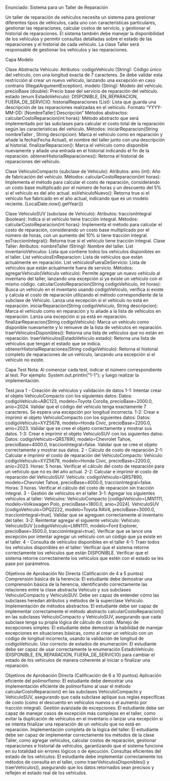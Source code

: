 Enunciado:  Sistema para un Taller de Reparación

Un taller de reparación de vehículos necesita un sistema para gestionar diferentes tipos de vehículos, cada uno con características particulares, gestionar las reparaciones, calcular costos de servicio, y gestionar el historial de reparaciones. El sistema también debe manejar la disponibilidad de los vehículos y permitir consultas detalladas sobre el estado de las reparaciones y el historial de cada vehículo. La clase Taller será responsable de gestionar los vehículos y las reparaciones.

Capa Modelo

Clase Abstracta Vehiculo:
Atributos:
codigoVehiculo (String): Código único del vehículo, con una longitud exacta de 7 caracteres. Se debe validar esta restricción al crear un nuevo vehículo, lanzando una excepción en caso contrario (IllegalArgumentException).
modelo (String): Modelo del vehículo.
precioBase (double): Precio base del servicio de reparación del vehículo.
estado (enum EstadoVehiculo): 
DISPONIBLE, EN_REPARACION, FUERA_DE_SERVICIO.
historialReparaciones (List<String>): Lista que guarda una descripción de las reparaciones realizadas en el vehículo. 
Formato “YYYY-MM-DD: [NombreTaller] Descripción”
Métodos abstractos:
calcularCostoReparacion(int horas): Método abstracto que será implementado por las subclases para calcular el costo total de la reparación según las características del vehículo.
Métodos:
iniciarReparacion(String nombreTaller , String descripcion): Marca el vehículo como en reparación y añade la fecha(Fecha Actual), el nombre del taller junto con una descripción al historial.
finalizarReparacion(): Marca el vehículo como disponible nuevamente y añade una entrada en el historial indicando el fin de la reparación.
obtenerHistorialReparaciones(): Retorna el historial de reparaciones del vehículo.

Clase VehiculoCompacto (subclase de Vehiculo):
Atributos:
anio (int): Año de fabricación del vehículo.
Métodos:
calcularCostoReparacion(int horas): Implementa el método para calcular el costo de reparación, considerando un costo base multiplicado por el número de horas y un descuento del 5% si el vehículo es del año actual.
esVehiculoNuevo(): Retorna true si el vehículo fue fabricado en el año actual, indicando que es un modelo reciente. (LocalDate.now().getYear())

Clase VehiculoSUV (subclase de Vehiculo):
Atributos:
traccionIntegral (boolean): Indica si el vehículo tiene tracción integral.
Métodos:
calcularCostoReparacion(int horas): Implementa el método para calcular el costo de reparación, considerando un costo base multiplicado por el número de horas, con un aumento del 10% si tiene tracción integral.
esTraccionIntegral(): Retorna true si el vehículo tiene tracción integral.
Clase Taller:
Atributos:
nombreTaller (String): Nombre del taller.
List<Vehiculo> inventarioVehiculos: Lista que contiene todos los vehículos disponibles en el taller.
List<Vehiculo> vehiculosEnReparacion: Lista de vehículos que están actualmente en reparación.
List<Vehiculo> vehiculosFueraDeServicio: Lista de vehículos que están actualmente fuera de servicio.
Métodos:
agregarVehiculo(Vehiculo vehiculo): Permite agregar un nuevo vehículo al inventario del taller, lanzando una excepción si ya existe un vehículo con el mismo código.
calcularCostoReparacion(String codigoVehiculo, int horas): Busca un vehículo en el inventario usando codigoVehiculo, verifica si existe y calcula el costo de reparación utilizando el método correspondiente de la subclase de Vehiculo. Lanza una excepción si el vehículo no está en reparación.
iniciarReparacion(String codigoVehiculo, String descripcion): Marca el vehículo como en reparación y lo añade a la lista de vehículos en reparación. Lanza una excepción si ya está en reparación.
finalizarReparacion(String codigoVehiculo): Marca un vehículo como disponible nuevamente y lo remueve de la lista de vehículos en reparación.
traerVehiculosDisponibles(): Retorna una lista de vehículos que no están en reparación.
traerVehiculos(EstadoVehiculo estado): Retorna una lista de vehículos que tengan el estado que se indica.
obtenerHistorialReparaciones(String codigoVehiculo): Retorna el historial completo de reparaciones de un vehículo, lanzando una excepción si el vehículo no existe.

Capa Test
Nota: Al comenzar cada test, indicar el número correspondiente al test. Por ejemplo: System.out.println("1-1"); y luego realizar la implementación.

Test.java
1 - Creación de vehículos y validación de datos
1-1: Intentar crear el objeto VehiculoCompacto con los siguientes datos:
Datos: codigoVehiculo=ABC123, modelo=Toyota Corolla, precioBase=2000.0, anio=2024.
Validar que el código del vehículo tenga exactamente 7 caracteres. Se espera una excepción por longitud incorrecta.
1-2: Crear e imprimir el objeto VehiculoCompacto con los siguientes datos:
Datos: codigoVehiculo=XYZ5678, modelo=Honda Civic, precioBase=2200.0, anio=2023.
Validar que se cree el objeto correctamente y mostrar sus datos.
1-3: Crear e imprimir el objeto VehiculoSUV con los siguientes datos:
Datos: codigoVehiculo=QRS7890, modelo=Chevrolet Tahoe, precioBase=4000.0, traccionIntegral=false.
Validar que se cree el objeto correctamente y mostrar sus datos.
2 - Cálculo de costo de reparación
2-1: Calcular e imprimir el costo de reparación del VehiculoCompacto:
Vehículo: codigoVehiculo=XYZ5678, modelo=Honda Civic, precioBase=2200.0, anio=2023.
Horas: 5 horas.
Verificar el cálculo del costo de reparación para un vehículo que no es del año actual.
2-2: Calcular e imprimir el costo de reparación del VehiculoSUV:
Vehículo: codigoVehiculo=QRS7890, modelo=Chevrolet Tahoe, precioBase=4000.0, traccionIntegral=false.
Horas: 3 horas.
Verificar el cálculo del costo de reparación sin tracción integral.
3 - Gestión de vehículos en el taller
3-1: Agregar los siguientes vehículos al taller:
Vehículos:
VehiculoCompacto [codigoVehiculo=LMN1111, modelo=Volkswagen Polo, precioBase=1800.0, anio=2024].
VehiculoSUV [codigoVehiculo=OPQ2222, modelo=Toyota RAV4, precioBase=3000.0, traccionIntegral=true].
Validar que se agreguen correctamente al inventario del taller.
3-2: Reintentar agregar el siguiente vehículo:
Vehículo: VehiculoSUV [codigoVehiculo=LMN1111, modelo=Ford Explorer, precioBase=3500.0, traccionIntegral=true].
Verificar que se lance una excepción por intentar agregar un vehículo con un código que ya existe en el taller.
4 - Consulta de vehículos disponibles en el taller
4-1: Traer todos los vehículos disponibles en el taller:
Verificar que el sistema retorne correctamente los vehículos que están DISPONIBLE.
Verificar que el sistema retorne correctamente los vehículos que estén con el estado se les pase por parámetros.

Objetivos de Aprobación No Directa (Calificación de 4 a 5 puntos)
Comprensión básica de la herencia:
El estudiante debe demostrar una comprensión básica de la herencia, identificando correctamente las relaciones entre la clase abstracta Vehiculo y sus subclases VehiculoCompacto y VehiculoSUV. Debe ser capaz de entender cómo las subclases heredan atributos y métodos de la superclase Vehiculo.
Implementación de métodos abstractos:
El estudiante debe ser capaz de implementar correctamente el método abstracto calcularCostoReparacion() en las subclases VehiculoCompacto y VehiculoSUV, asegurando que cada subclase tenga su propia lógica de cálculo de costo.
Manejo de excepciones simples:
El estudiante debe demostrar la habilidad de manejar excepciones en situaciones básicas, como al crear un vehículo con un código de longitud incorrecta, usando la validación de longitud de codigoVehiculo.
Uso correcto de estados de enumeración:
El estudiante debe ser capaz de usar correctamente la enumeración EstadoVehiculo (DISPONIBLE, EN_REPARACION, FUERA_DE_SERVICIO) para cambiar el estado de los vehículos de manera coherente al iniciar o finalizar una reparación.

Objetivos de Aprobación Directa (Calificación de 6 a 10 puntos)
Aplicación eficiente del polimorfismo:
El estudiante debe demostrar una implementación eficiente de polimorfismo al usar el método calcularCostoReparacion() en las subclases VehiculoCompacto y VehiculoSUV, asegurando que cada subclase aplique sus reglas específicas de costo (como el descuento en vehículos nuevos o el aumento por tracción integral).
Gestión avanzada de excepciones:
El estudiante debe ser capaz de manejar casos de excepción más complejos en el taller, como evitar la duplicación de vehículos en el inventario o lanzar una excepción si se intenta finalizar una reparación de un vehículo que no está en reparación.
Implementación completa de la lógica del taller:
El estudiante debe ser capaz de implementar correctamente los métodos de la clase Taller, como agregar vehículos, calcular costos de reparación, gestionar reparaciones e historial de vehículos, garantizando que el sistema funcione en su totalidad sin errores lógicos o de ejecución.
Consultas eficientes del estado de los vehículos:
El estudiante debe implementar correctamente los métodos de consulta en el taller, como traerVehiculosDisponibles() y traerVehiculos(), asegurando que los datos retornados sean precisos y reflejen el estado real de los vehículos.
